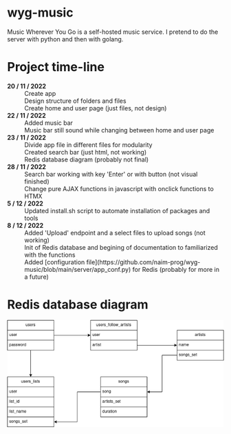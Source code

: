 # wyg-music

Music Wherever You Go is a self-hosted music service. I pretend to do the server with python and then with golang.

# Project time-line

<dl>

<dt> <b>20 / 11 / 2022</b> </dt>

<dd> Create app
<dd> Design structure of folders and files
<dd> Create home and user page (just files, not design)

<dt> <b>22 / 11 / 2022</b> </dt>

<dd> Added music bar
<dd> Music bar still sound while changing between home and user page

<dt> <b>23 / 11 / 2022</b> </dt>

<dd> Divide app file in different files for modularity
<dd> Created search bar (just html, not working)
<dd> Redis database diagram (probably not final)

<dt> <b>28 / 11 / 2022</b> </dt>

<dd> Search bar working with key 'Enter' or with button (not visual finished)
<dd> Change pure AJAX functions in javascript with onclick functions to HTMX

<dt> <b>5 / 12 / 2022</b> </dt>

<dd> Updated install.sh script to automate installation of packages and tools

<dt> <b>8 / 12 / 2022</b> </dt>

<dd> Added 'Upload' endpoint and a select files to upload songs (not working)
<dd> Init of Redis database and begining of documentation to familiarized with the functions
<dd> Added [configuration file](https://github.com/naim-prog/wyg-music/blob/main/server/app_conf.py) for Redis (probably for more in a future)

</dl>

# Redis database diagram

![Redis diagram](redis-diagram.png)
